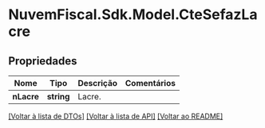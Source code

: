 # NuvemFiscal.Sdk.Model.CteSefazLacre

## Propriedades

Nome | Tipo | Descrição | Comentários
------------ | ------------- | ------------- | -------------
**nLacre** | **string** | Lacre. | 

[[Voltar à lista de DTOs]](../README.md#documentation-for-models) [[Voltar à lista de API]](../README.md#documentation-for-api-endpoints) [[Voltar ao README]](../README.md)

